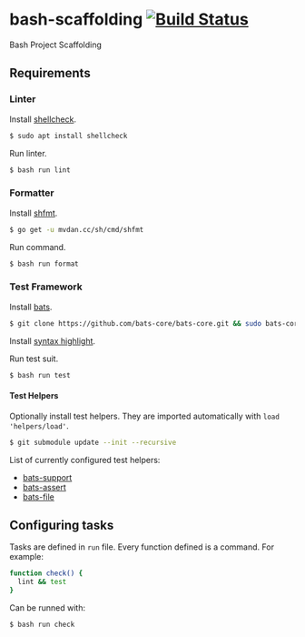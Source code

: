 # bash-scaffolding [![Build Status](https://travis-ci.org/adrigzr/bash-scaffolding.svg?branch=master)](https://travis-ci.org/adrigzr/bash-scaffolding)

Bash Project Scaffolding

## Requirements

### Linter

Install [shellcheck](https://github.com/koalaman/shellcheck).

```sh
$ sudo apt install shellcheck
```

Run linter.

```sh
$ bash run lint
```

### Formatter

Install [shfmt](https://github.com/mvdan/sh).

```sh
$ go get -u mvdan.cc/sh/cmd/shfmt
```

Run command.

```sh
$ bash run format
```

### Test Framework

Install [bats](https://github.com/sstephenson/bats).

```sh
$ git clone https://github.com/bats-core/bats-core.git && sudo bats-core/install.sh /usr/local
```

Install [syntax highlight](https://github.com/sstephenson/bats/wiki/Syntax-Highlighting).

Run test suit.

```sh
$ bash run test
```

#### Test Helpers

Optionally install test helpers. They are imported automatically with `load 'helpers/load'`.

```sh
$ git submodule update --init --recursive
```

List of currently configured test helpers:

- [bats-support](https://github.com/ztombol/bats-support)
- [bats-assert](https://github.com/ztombol/bats-assert)
- [bats-file](https://github.com/ztombol/bats-file)

## Configuring tasks

Tasks are defined in `run` file. Every function defined is a command. For example:

```sh
function check() {
  lint && test
}
```

Can be runned with:

```sh
$ bash run check
```

